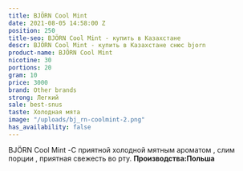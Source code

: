 ```yaml
---
title: BJÖRN Cool Mint
date: 2021-08-05 14:58:00 Z
position: 250
title-seo: BJÖRN Cool Mint - купить в Казахстане
descr: BJÖRN Cool Mint - купить в Казахстане снюс bjorn
product-name: BJÖRN Cool Mint
nicotine: 30
portions: 20
gram: 10
price: 3000
brand: Other brands
strong: Легкий
sale: best-snus
taste: Холодная мята
image: "/uploads/bj_rn-coolmint-2.png"
has_availability: false
---
```


BJÖRN Cool Mint -С приятной холодной мятным ароматом , слим порции , приятная свежесть во рту. **Производства:Польша**